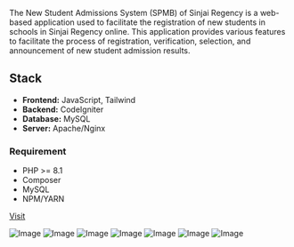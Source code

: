 The New Student Admissions System (SPMB) of Sinjai Regency is a web-based application used to facilitate the registration of new students in schools in Sinjai Regency online. This application provides various features to facilitate the process of registration, verification, selection, and announcement of new student admission results.

## Stack

- **Frontend:** JavaScript, Tailwind
- **Backend:** CodeIgniter
- **Database:** MySQL
- **Server:** Apache/Nginx

### Requirement 

- PHP >= 8.1
- Composer
- MySQL
- NPM/YARN

[Visit](https://spmbkabsinjai.co.id/)

![Image](https://github.com/user-attachments/assets/61f7cc2c-5b29-43f9-8313-ce161c8aa1d9)
![Image](https://github.com/user-attachments/assets/7d3bb554-4728-40d4-b85f-537dc6d5bc3f)
![Image](https://github.com/user-attachments/assets/89a15261-1174-478c-86ea-2a692155f140)
![Image](https://github.com/user-attachments/assets/05dda13b-2435-49b1-bfb3-9af7ee52abf7)
![Image](https://github.com/user-attachments/assets/c376a586-b04f-436c-92f2-628968bb2042)
![Image](https://github.com/user-attachments/assets/f3567956-1096-4246-aee4-8215b1f3e86b)
![Image](https://github.com/user-attachments/assets/466f6f5b-3771-4c6f-9789-935fe1bc480a)
